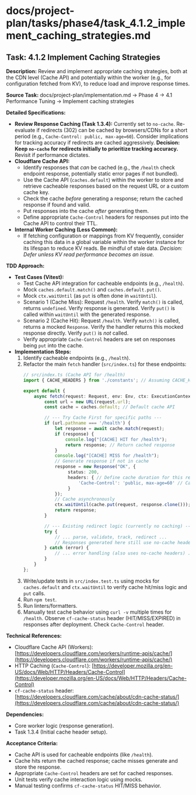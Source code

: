 # docs/project-plan/tasks/phase4/task_4.1.2_implement_caching_strategies.md

## Task: 4.1.2 Implement Caching Strategies

**Description:**
Review and implement appropriate caching strategies, both at the CDN level (Cache API) and potentially within the worker (e.g., for configuration fetched from KV), to reduce load and improve response times.

**Source Task:**
docs/project-plan/implementation.md -> Phase 4 -> 4.1 Performance Tuning -> Implement caching strategies

**Detailed Specifications:**
- **Review Response Caching (Task 1.3.4):** Currently set to `no-cache`. Re-evaluate if redirects (302) can be cached by browsers/CDNs for a short period (e.g., `Cache-Control: public, max-age=60`). Consider implications for tracking accuracy if redirects are cached aggressively. **Decision: Keep `no-cache` for redirects initially to prioritize tracking accuracy.** Revisit if performance dictates.
- **Cloudflare Cache API:**
    - Identify responses that *can* be cached (e.g., the `/health` check endpoint response, potentially static error pages if not bundled).
    - Use the Cache API (`caches.default`) within the worker to store and retrieve cacheable responses based on the request URL or a custom cache key.
    - Check the cache *before* generating a response; return the cached response if found and valid.
    - Put responses into the cache *after* generating them.
    - Define appropriate `Cache-Control` headers for responses put into the Cache API to control their TTL.
- **Internal Worker Caching (Less Common):**
    - If fetching configuration or mappings from KV frequently, consider caching this data in a global variable within the worker instance for its lifespan to reduce KV reads. Be mindful of stale data. *Decision: Defer unless KV read performance becomes an issue.*

**TDD Approach:**

*   **Test Cases (Vitest):**
    *   Test Cache API integration for cacheable endpoints (e.g., `/health`).
    *   Mock `caches.default.match()` and `caches.default.put()`.
    *   Mock `ctx.waitUntil` (as `put` is often done in `waitUntil`).
    *   Scenario 1 (Cache Miss): Request `/health`. Verify `match()` is called, returns `undefined`. Verify response is generated. Verify `put()` is called within `waitUntil` with the generated response.
    *   Scenario 2 (Cache Hit): Request `/health`. Verify `match()` is called, returns a mocked `Response`. Verify the handler returns this mocked response directly. Verify `put()` is *not* called.
    *   Verify appropriate `Cache-Control` headers are set on responses being `put` into the cache.
*   **Implementation Steps:**
    1.  Identify cacheable endpoints (e.g., `/health`).
    2.  Refactor the main `fetch` handler (`src/index.ts`) for these endpoints:
        ```typescript
        // src/index.ts (Cache API for /health)
        import { CACHE_HEADERS } from './constants'; // Assuming CACHE_HEADERS exists

        export default {
            async fetch(request: Request, env: Env, ctx: ExecutionContext): Promise<Response> {
                const url = new URL(request.url);
                const cache = caches.default; // Default cache API

                // --- Try Cache First for specific paths ---
                if (url.pathname === '/health') {
                    let response = await cache.match(request);
                    if (response) {
                        console.log("[CACHE] HIT for /health");
                        return response; // Return cached response
                    }
                    console.log("[CACHE] MISS for /health");
                    // Generate response if not in cache
                    response = new Response("OK", {
                         status: 200,
                         headers: { // Define cache duration for this response
                             'Cache-Control': 'public, max-age=60' // Cache health check for 60s
                         }
                    });
                    // Cache asynchronously
                    ctx.waitUntil(cache.put(request, response.clone()));
                    return response;
                }

                // --- Existing redirect logic (currently no caching) ---
                try {
                    // ... parse, validate, track, redirect ...
                    // Responses generated here still use no-cache headers (Task 1.3.4 / 1.4.1)
                } catch (error) {
                    // ... error handling (also uses no-cache headers) ...
                }
            }
        };
        ```
    3.  Write/update tests in `src/index.test.ts` using mocks for `caches.default` and `ctx.waitUntil` to verify cache hit/miss logic and `put` calls.
    4.  Run `npm test`.
    5.  Run linters/formatters.
    6.  Manually test cache behavior using `curl -v` multiple times for `/health`. Observe `cf-cache-status` header (HIT/MISS/EXPIRED) in responses after deployment. Check `Cache-Control` header.

**Technical References:**
- Cloudflare Cache API (Workers): [https://developers.cloudflare.com/workers/runtime-apis/cache/](https://developers.cloudflare.com/workers/runtime-apis/cache/)
- HTTP Caching (`Cache-Control`): [https://developer.mozilla.org/en-US/docs/Web/HTTP/Headers/Cache-Control](https://developer.mozilla.org/en-US/docs/Web/HTTP/Headers/Cache-Control)
- `cf-cache-status` header: [https://developers.cloudflare.com/cache/about/cdn-cache-status/](https://developers.cloudflare.com/cache/about/cdn-cache-status/)

**Dependencies:**
- Core worker logic (response generation).
- Task 1.3.4 (Initial cache header setup).

**Acceptance Criteria:**
- Cache API is used for cacheable endpoints (like `/health`).
- Cache hits return the cached response; cache misses generate and store the response.
- Appropriate `Cache-Control` headers are set for cached responses.
- Unit tests verify cache interaction logic using mocks.
- Manual testing confirms `cf-cache-status` HIT/MISS behavior. 